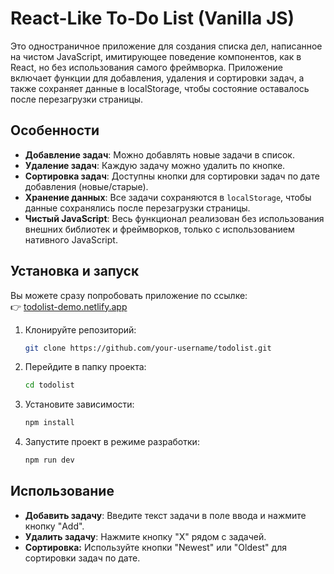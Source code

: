# React-Like To-Do List (Vanilla JS)

Это одностраничное приложение для создания списка дел, написанное на чистом JavaScript, 
имитирующее поведение компонентов, как в React, но без использования самого фреймворка. 
Приложение включает функции для добавления, удаления и сортировки задач, а также сохраняет 
данные в localStorage, чтобы состояние оставалось после перезагрузки страницы.

## Особенности

- **Добавление задач**: Можно добавлять новые задачи в список.
- **Удаление задач**: Каждую задачу можно удалить по кнопке.
- **Сортировка задач**: Доступны кнопки для сортировки задач по дате добавления (новые/старые).
- **Хранение данных**: Все задачи сохраняются в `localStorage`, чтобы данные сохранялись после перезагрузки страницы.
- **Чистый JavaScript**: Весь функционал реализован без использования внешних библиотек и фреймворков, только с использованием нативного JavaScript.

## Установка и запуск  

Вы можете сразу попробовать приложение по ссылке:  
👉 [todolist-demo.netlify.app](https://jsonlyspatodolist.netlify.app/)  

1. Клонируйте репозиторий:
   ```bash
   git clone https://github.com/your-username/todolist.git
2. Перейдите в папку проекта: 
   ```bash
   cd todolist
3. Установите зависимости: 
   ```bash
   npm install
4. Запустите проект в режиме разработки: 
   ```bash
   npm run dev

## Использование

- **Добавить задачу**: Введите текст задачи в поле ввода и нажмите кнопку "Add".
- **Удалить задачу**: Нажмите кнопку "X" рядом с задачей.
- **Сортировка:** Используйте кнопки "Newest" или "Oldest" для сортировки задач по дате.
  
